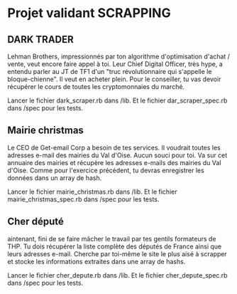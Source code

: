 
<h1>Projet validant SCRAPPING</h1>
<h2>DARK TRADER</h2>
<p>Lehman Brothers, impressionnés par ton algorithme d'optimisation d'achat / vente, veut encore faire appel à toi. Leur Chief Digital Officer, très hype, a entendu parler au JT de TF1 d'un "truc révolutionnaire qui s'appelle le bloque-chienne". Il veut en acheter plein. Pour le conseiller, tu vas devoir récupérer le cours de toutes les cryptomonnaies du marché.</p>
<p>Lancer le fichier dark_scraper.rb dans /lib. Et le fichier dar_scraper_spec.rb dans /spec pour les tests.</p>
<h2>Mairie christmas</h2>
<p>Le CEO de Get-email Corp a besoin de tes services. Il voudrait toutes les adresses e-mail des mairies du Val d'Oise. Aucun souci pour toi. Va sur cet annuaire des mairies et récupère les adresses e-mails des mairies du Val d'Oise. Comme pour l'exercice précédent, tu devras enregistrer les données dans un array de hash.</p>
<p>Lancer le fichier mairie_christmas.rb dans /lib. Et le fichier mairie_christmas_spec.rb dans /spec pour les tests.</p>
<h2>Cher député</h2>
<p>aintenant, fini de se faire mâcher le travail par tes gentils formateurs de THP. Tu dois récupérer la liste complète des députés de France ainsi que leurs adresses e-mail. Cherche par toi-même le site le plus aisé à scrapper et stocke les informations extraites dans une array de hashs.</p>
<p>Lancer le fichier cher_depute.rb dans /lib. Et le fichier cher_depute_spec.rb dans /spec pour les tests.</p>
